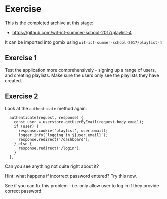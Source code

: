 # Exercise

This is the completed archive at this stage:

- <https://github.com/wit-ict-summer-school-2017/playlist-4>

It can be imported into gomix using `wit-ict-summer-school-2017/playlist-4`

## Exercise 1

Test the application more comprehensively - signing up a range of users, and creating playlists. Make sure the users only see the playlists they have created.


## Exercise 2

Look at the `authenticate` method again:

~~~
  authenticate(request, response) {
    const user = userstore.getUserByEmail(request.body.email);
    if (user) {
      response.cookie('playlist', user.email);
      logger.info(`logging in ${user.email}`);
      response.redirect('/dashboard');
    } else {
      response.redirect('/login');
    }
  },
~~~

Can you see anything not quite right about it? 

Hint: what happens if incorrect password entered? Try this now.

See if you can fix this problem - i.e. only allow user to log in if they provide correct password.
